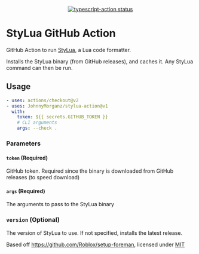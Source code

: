 <p align="center">
  <a href="https://github.com/actions/typescript-action/actions"><img alt="typescript-action status" src="https://github.com/actions/typescript-action/workflows/build-test/badge.svg"></a>
</p>

# StyLua GitHub Action

GitHub Action to run [StyLua](https://github.com/JohnnyMorganz/StyLua), a Lua code formatter.

Installs the StyLua binary (from GitHub releases), and caches it. Any StyLua command can then be run.

## Usage

```yaml
- uses: actions/checkout@v2
- uses: JohnnyMorganz/stylua-action@v1
  with:
    token: ${{ secrets.GITHUB_TOKEN }}
    # CLI arguments
    args: --check .
```

### Parameters

#### `token` (Required)

GitHub token. Required since the binary is downloaded from GitHub releases (to speed download)

#### `args` (Required)

The arguments to pass to the StyLua binary

### `version` (Optional)

The version of StyLua to use. If not specified, installs the latest release.

Based off https://github.com/Roblox/setup-foreman, licensed under [MIT](https://github.com/Roblox/setup-foreman/blob/master/LICENSE.txt)
